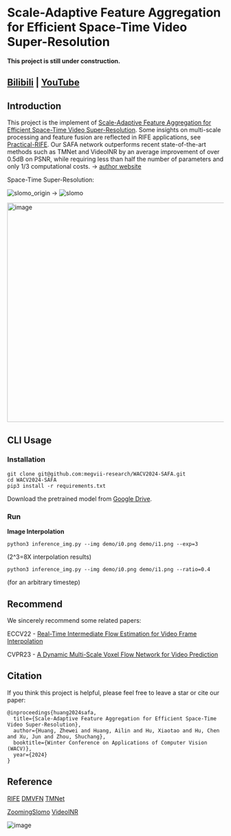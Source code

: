 # Scale-Adaptive Feature Aggregation for Efficient Space-Time Video Super-Resolution
**This project is still under construction.**
## [Bilibili](https://www.bilibili.com/video/BV1X84y1R7Yw/) | [YouTube](https://youtu.be/rJyCT4C0FL4)
## Introduction
This project is the implement of [Scale-Adaptive Feature Aggregation for Efficient Space-Time Video Super-Resolution](http://arxiv.org/abs/2310.17294). Some insights on multi-scale processing and feature fusion are reflected in RIFE applications, see [Practical-RIFE](https://github.com/hzwer/Practical-RIFE). Our SAFA network outperforms recent state-of-the-art methods such as TMNet and VideoINR by an average improvement of over 0.5dB on PSNR, while requiring less than half the number of parameters and only 1/3 computational costs. -> [author website](https://github.com/hzwer)

Space-Time Super-Resolution: 

![slomo_origin](https://github.com/megvii-research/WACV2024-SAFA/assets/10103856/aa9710a8-4b23-4c14-adaa-d864431faebd) -> ![slomo](https://github.com/megvii-research/WACV2024-SAFA/assets/10103856/a902a134-5f3c-41a1-89a9-568be0973630)



<img width="510" alt="image" src="https://github.com/megvii-research/WACV2024-SAFA/assets/10103856/a243c9e2-243e-4ce6-a5c0-3739d98eb22c">

## CLI Usage

### Installation

```
git clone git@github.com:megvii-research/WACV2024-SAFA.git
cd WACV2024-SAFA
pip3 install -r requirements.txt
```

Download the pretrained model from [Google Drive](https://drive.google.com/file/d/1PCYRfKwMkymP0V5dmcmGwrKu0lU7xSZ0/view?usp=share_link).

### Run

**Image Interpolation**
```
python3 inference_img.py --img demo/i0.png demo/i1.png --exp=3
```
(2^3=8X interpolation results)

```
python3 inference_img.py --img demo/i0.png demo/i1.png --ratio=0.4
```
(for an arbitrary timestep)

## Recommend
We sincerely recommend some related papers:

ECCV22 - [Real-Time Intermediate Flow Estimation for Video Frame Interpolation](https://github.com/megvii-research/ECCV2022-RIFE)

CVPR23 - [A Dynamic Multi-Scale Voxel Flow Network for Video Prediction](https://huxiaotaostasy.github.io/DMVFN/)

## Citation
If you think this project is helpful, please feel free to leave a star or cite our paper:

```
@inproceedings{huang2024safa,
  title={Scale-Adaptive Feature Aggregation for Efficient Space-Time Video Super-Resolution},
  author={Huang, Zhewei and Huang, Ailin and Hu, Xiaotao and Hu, Chen and Xu, Jun and Zhou, Shuchang},
  booktitle={Winter Conference on Applications of Computer Vision (WACV)},
  year={2024}
}
```
## Reference

[RIFE](https://github.com/megvii-research/ECCV2022-RIFE)   [DMVFN](https://huxiaotaostasy.github.io/DMVFN/)   [TMNet](https://github.com/CS-GangXu/TMNet)

[ZoomingSlomo](https://github.com/Mukosame/Zooming-Slow-Mo-CVPR-2020)    [VideoINR](https://github.com/Picsart-AI-Research/VideoINR-Continuous-Space-Time-Super-Resolution)   

![image](https://github.com/megvii-research/WACV2024-SAFA/assets/10103856/d8b92072-bcf7-4d9d-bb27-26c07d85a154)

